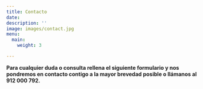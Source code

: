 ```yaml
---
title: Contacto
date: 
description: ''
image: images/contact.jpg
menu:
  main:
    weight: 3

---
```

**Para cualquier duda o consulta rellena el siguiente formulario y nos pondremos en contacto contigo a la mayor brevedad posible o llámanos al 912 000 792.**
